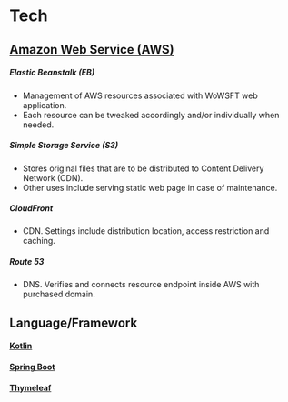 # Tech
## [Amazon Web Service (AWS)](https://aws.amazon.com/)
##### Elastic Beanstalk (EB)
* Management of AWS resources associated with WoWSFT web application.
* Each resource can be tweaked accordingly and/or individually when needed.

##### Simple Storage Service (S3)
* Stores original files that are to be distributed to Content Delivery Network (CDN).
* Other uses include serving static web page in case of maintenance.

##### CloudFront
* CDN. Settings include distribution location, access restriction and caching.

##### Route 53
* DNS. Verifies and connects resource endpoint inside AWS with purchased domain.

## Language/Framework
#### [Kotlin](https://kotlinlang.org/)

#### [Spring Boot](https://spring.io/projects/spring-boot)

#### [Thymeleaf](https://www.thymeleaf.org/)
